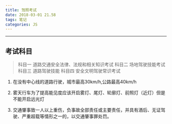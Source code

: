```yaml
---
title: 驾照考试
date: 2018-03-01 21.58
tags: 笔记
categories: JS
---
```


--------------------------------------------------------------------------------

<!-- more -->

## 考试科目

> 科目一 道路交通安全法律、法规和相关知识考试
> 科目二 场地驾驶技能考试
> 科目三 道路驾驶技能
> 科目四 安全文明驾驶常识考试


1. 在没有中心线的道路行驶，城市最高30km/h,公路最高40km/h

2. 雾天行车为了提高能见度应该开启雾灯、尾灯、轮廓灯、前照灯（近灯）但是不能开启远光灯

3. 交通肇事致一人以上重伤，负事故全部责任或主要责任，并具有酒后、无证驾驶、严重超载等情形之一的，以交通肇事罪处罚。